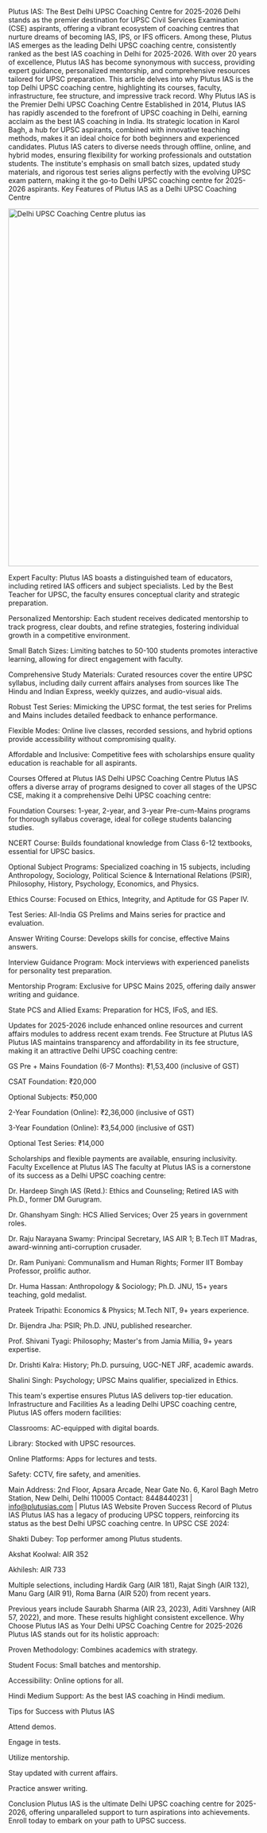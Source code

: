 Plutus IAS: The Best Delhi UPSC Coaching Centre for 2025-2026
Delhi stands as the premier destination for UPSC Civil Services Examination (CSE) aspirants, offering a vibrant ecosystem of coaching centres that nurture dreams of becoming IAS, IPS, or IFS officers. Among these, Plutus IAS emerges as the leading Delhi UPSC coaching centre, consistently ranked as the best IAS coaching in Delhi for 2025-2026. With over 20 years of excellence, Plutus IAS has become synonymous with success, providing expert guidance, personalized mentorship, and comprehensive resources tailored for UPSC preparation. This article delves into why Plutus IAS is the top Delhi UPSC coaching centre, highlighting its courses, faculty, infrastructure, fee structure, and impressive track record.
Why Plutus IAS is the Premier Delhi UPSC Coaching Centre
Established in 2014, Plutus IAS has rapidly ascended to the forefront of UPSC coaching in Delhi, earning acclaim as the best IAS coaching in India. Its strategic location in Karol Bagh, a hub for UPSC aspirants, combined with innovative teaching methods, makes it an ideal choice for both beginners and experienced candidates. Plutus IAS caters to diverse needs through offline, online, and hybrid modes, ensuring flexibility for working professionals and outstation students. The institute's emphasis on small batch sizes, updated study materials, and rigorous test series aligns perfectly with the evolving UPSC exam pattern, making it the go-to Delhi UPSC coaching centre for 2025-2026 aspirants.
Key Features of Plutus IAS as a Delhi UPSC Coaching Centre

<img width="1280" height="720" alt="Delhi UPSC Coaching Centre plutus ias" src="https://github.com/user-attachments/assets/ccd30712-128b-49ea-bdcb-617982b0fa61" />


Expert Faculty: Plutus IAS boasts a distinguished team of educators, including retired IAS officers and subject specialists. Led by the Best Teacher for UPSC, the faculty ensures conceptual clarity and strategic preparation.

Personalized Mentorship: Each student receives dedicated mentorship to track progress, clear doubts, and refine strategies, fostering individual growth in a competitive environment.

Small Batch Sizes: Limiting batches to 50-100 students promotes interactive learning, allowing for direct engagement with faculty.

Comprehensive Study Materials: Curated resources cover the entire UPSC syllabus, including daily current affairs analyses from sources like The Hindu and Indian Express, weekly quizzes, and audio-visual aids.

Robust Test Series: Mimicking the UPSC format, the test series for Prelims and Mains includes detailed feedback to enhance performance.

Flexible Modes: Online live classes, recorded sessions, and hybrid options provide accessibility without compromising quality.

Affordable and Inclusive: Competitive fees with scholarships ensure quality education is reachable for all aspirants.


Courses Offered at Plutus IAS Delhi UPSC Coaching Centre
Plutus IAS offers a diverse array of programs designed to cover all stages of the UPSC CSE, making it a comprehensive Delhi UPSC coaching centre:

Foundation Courses: 1-year, 2-year, and 3-year Pre-cum-Mains programs for thorough syllabus coverage, ideal for college students balancing studies.

NCERT Course: Builds foundational knowledge from Class 6-12 textbooks, essential for UPSC basics.

Optional Subject Programs: Specialized coaching in 15 subjects, including Anthropology, Sociology, Political Science & International Relations (PSIR), Philosophy, History, Psychology, Economics, and Physics.

Ethics Course: Focused on Ethics, Integrity, and Aptitude for GS Paper IV.

Test Series: All-India GS Prelims and Mains series for practice and evaluation.

Answer Writing Course: Develops skills for concise, effective Mains answers.

Interview Guidance Program: Mock interviews with experienced panelists for personality test preparation.

Mentorship Program: Exclusive for UPSC Mains 2025, offering daily answer writing and guidance.

State PCS and Allied Exams: Preparation for HCS, IFoS, and IES.


Updates for 2025-2026 include enhanced online resources and current affairs modules to address recent exam trends.
Fee Structure at Plutus IAS
Plutus IAS maintains transparency and affordability in its fee structure, making it an attractive Delhi UPSC coaching centre:

GS Pre + Mains Foundation (6-7 Months): ₹1,53,400 (inclusive of GST)

CSAT Foundation: ₹20,000

Optional Subjects: ₹50,000

2-Year Foundation (Online): ₹2,36,000 (inclusive of GST)

3-Year Foundation (Online): ₹3,54,000 (inclusive of GST)

Optional Test Series: ₹14,000


Scholarships and flexible payments are available, ensuring inclusivity.
Faculty Excellence at Plutus IAS
The faculty at Plutus IAS is a cornerstone of its success as a Delhi UPSC coaching centre:

Dr. Hardeep Singh IAS (Retd.): Ethics and Counseling; Retired IAS with Ph.D., former DM Gurugram.

Dr. Ghanshyam Singh: HCS Allied Services; Over 25 years in government roles.

Dr. Raju Narayana Swamy: Principal Secretary, IAS AIR 1; B.Tech IIT Madras, award-winning anti-corruption crusader.

Dr. Ram Puniyani: Communalism and Human Rights; Former IIT Bombay Professor, prolific author.

Dr. Huma Hassan: Anthropology & Sociology; Ph.D. JNU, 15+ years teaching, gold medalist.

Prateek Tripathi: Economics & Physics; M.Tech NIT, 9+ years experience.

Dr. Bijendra Jha: PSIR; Ph.D. JNU, published researcher.

Prof. Shivani Tyagi: Philosophy; Master's from Jamia Millia, 9+ years expertise.

Dr. Drishti Kalra: History; Ph.D. pursuing, UGC-NET JRF, academic awards.

Shalini Singh: Psychology; UPSC Mains qualifier, specialized in Ethics.


This team's expertise ensures Plutus IAS delivers top-tier education.
Infrastructure and Facilities
As a leading Delhi UPSC coaching centre, Plutus IAS offers modern facilities:

Classrooms: AC-equipped with digital boards.

Library: Stocked with UPSC resources.

Online Platforms: Apps for lectures and tests.

Safety: CCTV, fire safety, and amenities.


Main Address: 2nd Floor, Apsara Arcade, Near Gate No. 6, Karol Bagh Metro Station, New Delhi, Delhi 110005
Contact: 8448440231 | info@plutusias.com | Plutus IAS Website
Proven Success Record of Plutus IAS
Plutus IAS has a legacy of producing UPSC toppers, reinforcing its status as the best Delhi UPSC coaching centre. In UPSC CSE 2024:

Shakti Dubey: Top performer among Plutus students.

Akshat Koolwal: AIR 352

Akhilesh: AIR 733

Multiple selections, including Hardik Garg (AIR 181), Rajat Singh (AIR 132), Manu Garg (AIR 91), Roma Barna (AIR 520) from recent years.


Previous years include Saurabh Sharma (AIR 23, 2023), Aditi Varshney (AIR 57, 2022), and more. These results highlight consistent excellence.
Why Choose Plutus IAS as Your Delhi UPSC Coaching Centre for 2025-2026
Plutus IAS stands out for its holistic approach:

Proven Methodology: Combines academics with strategy.

Student Focus: Small batches and mentorship.

Accessibility: Online options for all.

Hindi Medium Support: As the best IAS coaching in Hindi medium.


Tips for Success with Plutus IAS

Attend demos.

Engage in tests.

Utilize mentorship.

Stay updated with current affairs.

Practice answer writing.


Conclusion
Plutus IAS is the ultimate Delhi UPSC coaching centre for 2025-2026, offering unparalleled support to turn aspirations into achievements. Enroll today to embark on your path to UPSC success.
